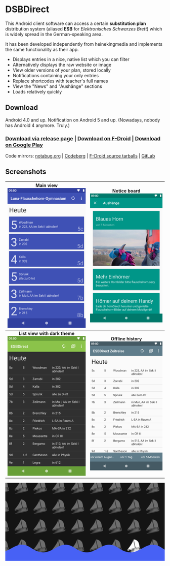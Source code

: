 # DSBDirect
This Android client software can access a certain **substitution plan** distribution system (aliased **ESB** for *Elektronisches Schwarzes Brett*) which is widely spread in the German-speaking area.

It has been developed independently from heinekingmedia and implements the same functionality as their app.

* Displays entries in a nice, native list which you can filter
* Alternatively displays the raw website or image
* View older versions of your plan, stored locally
* Notifications containing your only entries
* Replace shortcodes with teacher's full names
* View the "News" and "Aushänge" sections
* Loads relatively quickly

## Download

Android 4.0 and up. Notification on Android 5 and up. (Nowadays, nobody has Android 4 anymore. Truly.) 

### [Download via release page](https://notabug.org/fynngodau/DSBDirect/releases) | [Download on F-Droid](https://f-droid.org/de/packages/godau.fynn.dsbdirect/) | [Download on Google Play](https://play.google.com/store/apps/details?id=ga.testapp.dsbdirect)

Code mirrors: [notabug.org](https://notabug.org/fynngodau/DSBDirect) | [Codeberg](https://codeberg.org/fynngodau/DSBDirect) | [F-Droid source tarballs](https://f-droid.org/packages/godau.fynn.dsbdirect) | [GitLab](https://gitlab.com/fynngodau/dsbdirectmirror)

## Screenshots

| **Main view** ![List with cards](fastlane/metadata/android/de/images/phoneScreenshots/00.png "List with cards") | **Notice board** ![Notice board](fastlane/metadata/android/de/images/phoneScreenshots/01.png "Notice board") |
|:------:|:------:|
| **List view with dark theme** ![List view with dark theme](fastlane/metadata/android/de/images/phoneScreenshots/02.png "List view with dark theme") | **Offline history** ![Time Travel screen](fastlane/metadata/android/de/images/phoneScreenshots/03.png "Time Travel screen") |


![Boat on water](fastlane/metadata/android/en-US/images/featureGraphic.png)
